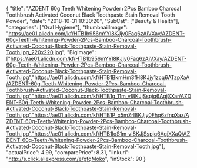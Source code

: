 {
	"title": "AZDENT 60g Teeth Whitening Powder+2Pcs Bamboo Charcoal Toothbrush Activated Coconut Black Toothpaste Stain Removal Tooth Powder",
	"date": "2018-10-31 10:30:20",
	"SubCat": ["Beauty & Health"],
	"categories": ["Oral Hygiene"],
	"thumbnailImage": "https://ae01.alicdn.com/kf/HTB1b956mYYI8KJjy0Faq6zAiVXay/AZDENT-60g-Teeth-Whitening-Powder-2Pcs-Bamboo-Charcoal-Toothbrush-Activated-Coconut-Black-Toothpaste-Stain-Removal-Tooth.jpg_220x220.jpg",
	"BigImage": ["https://ae01.alicdn.com/kf/HTB1b956mYYI8KJjy0Faq6zAiVXay/AZDENT-60g-Teeth-Whitening-Powder-2Pcs-Bamboo-Charcoal-Toothbrush-Activated-Coconut-Black-Toothpaste-Stain-Removal-Tooth.jpg","https://ae01.alicdn.com/kf/HTB1BkmHm3fH8KJjy1zcq6ATzpXaA/AZDENT-60g-Teeth-Whitening-Powder-2Pcs-Bamboo-Charcoal-Toothbrush-Activated-Coconut-Black-Toothpaste-Stain-Removal-Tooth.jpg","https://ae01.alicdn.com/kf/HTB1g_11m_vI8KJjSspjq6AgjXXar/AZDENT-60g-Teeth-Whitening-Powder-2Pcs-Bamboo-Charcoal-Toothbrush-Activated-Coconut-Black-Toothpaste-Stain-Removal-Tooth.jpg","https://ae01.alicdn.com/kf/HTB1P_x5mZrI8KJjy0Fhq6zfnpXaz/AZDENT-60g-Teeth-Whitening-Powder-2Pcs-Bamboo-Charcoal-Toothbrush-Activated-Coconut-Black-Toothpaste-Stain-Removal-Tooth.jpg","https://ae01.alicdn.com/kf/HTB1IoS1m_vI8KJjSspjq6AgjXXaQ/AZDENT-60g-Teeth-Whitening-Powder-2Pcs-Bamboo-Charcoal-Toothbrush-Activated-Coconut-Black-Toothpaste-Stain-Removal-Tooth.jpg"],
	"actualPrice": 4.99,
	"comparePrice": 8.31,
	"linkurl": "http://s.click.aliexpress.com/e/gfqMoko",
	"inStock": 90
}

